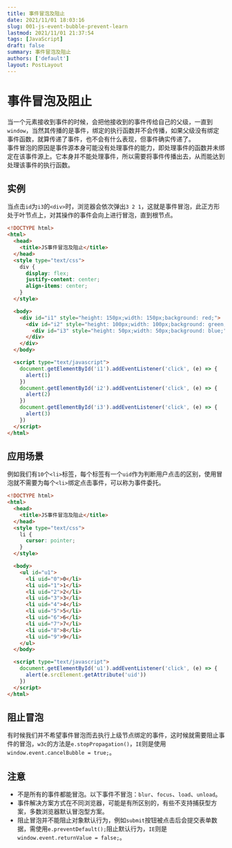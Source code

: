 ```yaml
---
title: 事件冒泡及阻止
date: 2021/11/01 18:03:16
slug: 001-js-event-bubble-prevent-learn
lastmod: 2021/11/01 21:37:54
tags: [JavaScript]
draft: false
summary: 事件冒泡及阻止
authors: ['default']
layout: PostLayout
---
```


# 事件冒泡及阻止

当一个元素接收到事件的时候，会把他接收到的事件传给自己的父级，一直到`window`，当然其传播的是事件，绑定的执行函数并不会传播，如果父级没有绑定事件函数，就算传递了事件，也不会有什么表现，但事件确实传递了。  
事件冒泡的原因是事件源本身可能没有处理事件的能力，即处理事件的函数并未绑定在该事件源上。它本身并不能处理事件，所以需要将事件传播出去，从而能达到处理该事件的执行函数。

## 实例

当点击`id`为`i3`的`<div>`时，浏览器会依次弹出`3 2 1`，这就是事件冒泡，此正方形处于叶节点上，对其操作的事件会向上进行冒泡，直到根节点。

```html
<!DOCTYPE html>
<html>
  <head>
    <title>JS事件冒泡及阻止</title>
  </head>
  <style type="text/css">
    div {
      display: flex;
      justify-content: center;
      align-items: center;
    }
  </style>

  <body>
    <div id="i1" style="height: 150px;width: 150px;background: red;">
      <div id="i2" style="height: 100px;width: 100px;background: green;">
        <div id="i3" style="height: 50px;width: 50px;background: blue;"></div>
      </div>
    </div>
  </body>

  <script type="text/javascript">
    document.getElementById('i1').addEventListener('click', (e) => {
      alert(1)
    })
    document.getElementById('i2').addEventListener('click', (e) => {
      alert(2)
    })
    document.getElementById('i3').addEventListener('click', (e) => {
      alert(3)
    })
  </script>
</html>
```

## 应用场景

例如我们有`10`个`<li>`标签，每个标签有一个`uid`作为判断用户点击的区别，使用冒泡就不需要为每个`<li>`绑定点击事件，可以称为事件委托。

```html
<!DOCTYPE html>
<html>
  <head>
    <title>JS事件冒泡及阻止</title>
  </head>
  <style type="text/css">
    li {
      cursor: pointer;
    }
  </style>

  <body>
    <ul id="u1">
      <li uid="0">0</li>
      <li uid="1">1</li>
      <li uid="2">2</li>
      <li uid="3">3</li>
      <li uid="4">4</li>
      <li uid="5">5</li>
      <li uid="6">6</li>
      <li uid="7">7</li>
      <li uid="8">8</li>
      <li uid="9">9</li>
    </ul>
  </body>

  <script type="text/javascript">
    document.getElementById('u1').addEventListener('click', (e) => {
      alert(e.srcElement.getAttribute('uid'))
    })
  </script>
</html>
```

## 阻止冒泡

有时候我们并不希望事件冒泡而去执行上级节点绑定的事件，这时候就需要阻止事件的冒泡，`w3c`的方法是`e.stopPropagation()`，`IE`则是使用` window.event.cancelBubble = true;`。

## 注意

- 不是所有的事件都能冒泡。以下事件不冒泡：`blur`、`focus`、`load`、`unload`。
- 事件解决方案方式在不同浏览器，可能是有所区别的，有些不支持捕获型方案，多数浏览器默认冒泡型方案。
- 阻止冒泡并不能阻止对象默认行为，例如`submit`按钮被点击后会提交表单数据，需使用`e.preventDefault();`阻止默认行为，`IE`则是`window.event.returnValue = false;`。
